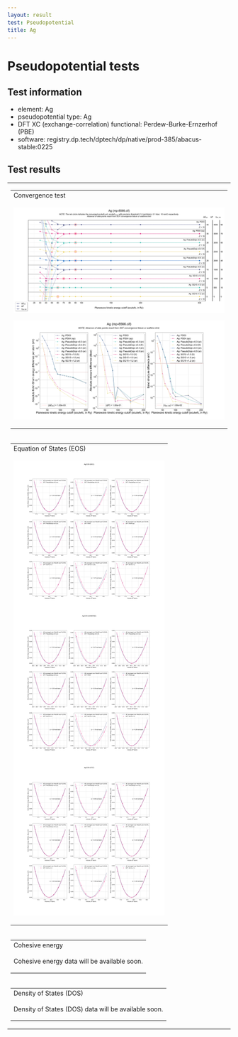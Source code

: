 ```yaml
---
layout: result
test: Pseudopotential
title: Ag
---
```


<h1>Pseudopotential tests</h1>
<h2>Test information</h2>
<ul><li>element: Ag</li>
<li>pseudopotential type: Ag</li>
<li>DFT XC (exchange-correlation) functional: Perdew-Burke-Ernzerhof (PBE)</li>
<li>software: registry.dp.tech/dptech/dp/native/prod-385/abacus-stable:0225</li></ul><h2>Test results</h2>
<table>
<tr><td>
<table class="banner-frame">
    <tr>
        <td class="banner-header">Convergence test</td>
    </tr>
    <tr>
        <td class="banner-body">
<p align="center"><img src="../2025-03-11/Ag (mp-8566.cif).svg" class="plain-figure"></p>
<p align="center"><img src="../2025-03-11/Ag (mp-8566.cif)-logscale.svg" class="plain-figure"></p>
        </td>
    </tr>
</table></td></tr>
<tr><td>
<table class="banner-frame">
    <tr>
        <td class="banner-header">Equation of States (EOS)</td>
    </tr>
    <tr>
        <td class="banner-body">
<p align="center"><img src="eos_Ag.png" class="plain-figure"></p>
        </td>
    </tr>
</table></td></tr>
<tr><td>
<table class="banner-frame">
    <tr>
        <td class="banner-header">Cohesive energy</td>
    </tr>
    <tr>
        <td class="banner-body">
<p align="center">Cohesive energy data will be available soon.</p>
        </td>
    </tr>
</table></td></tr>
<tr><td>
<table class="banner-frame">
    <tr>
        <td class="banner-header">Density of States (DOS)</td>
    </tr>
    <tr>
        <td class="banner-body">
<p align="center">Density of States (DOS) data will be available soon.</p>
        </td>
    </tr>
</table></td></tr>
</table>
